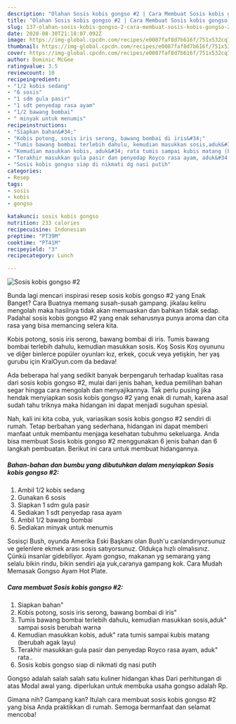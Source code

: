 ```yaml
---
description: "Olahan Sosis kobis gongso #2 | Cara Membuat Sosis kobis gongso #2 Yang Sempurna"
title: "Olahan Sosis kobis gongso #2 | Cara Membuat Sosis kobis gongso #2 Yang Sempurna"
slug: 137-olahan-sosis-kobis-gongso-2-cara-membuat-sosis-kobis-gongso-2-yang-sempurna
date: 2020-08-30T21:18:07.092Z
image: https://img-global.cpcdn.com/recipes/e0087faf8d7b616f/751x532cq70/sosis-kobis-gongso-2-foto-resep-utama.jpg
thumbnail: https://img-global.cpcdn.com/recipes/e0087faf8d7b616f/751x532cq70/sosis-kobis-gongso-2-foto-resep-utama.jpg
cover: https://img-global.cpcdn.com/recipes/e0087faf8d7b616f/751x532cq70/sosis-kobis-gongso-2-foto-resep-utama.jpg
author: Dominic McGee
ratingvalue: 3.5
reviewcount: 10
recipeingredient:
- "1/2 kobis sedang"
- "6 sosis"
- "1 sdm gula pasir"
- "1 sdt penyedap rasa ayam"
- "1/2 bawang bombai"
- " minyak untuk menumis"
recipeinstructions:
- "Siapkan bahan&#34;"
- "Kobis potong, sosis iris serong, bawang bombai di iris&#34;"
- "Tumis bawang bombai terlebih dahulu, kemudian masukkan sosis,aduk&#34; sampai sosis berubah warna"
- "Kemudian masukkan kobis, aduk&#34; rata tumis sampai kubis matang (berubah agak layu)"
- "Terakhir masukkan gula pasir dan penyedap Royco rasa ayam, aduk&#34; rata.."
- "Sosis kobis gongso siap di nikmati dg nasi putih"
categories:
- Resep
tags:
- sosis
- kobis
- gongso

katakunci: sosis kobis gongso 
nutrition: 233 calories
recipecuisine: Indonesian
preptime: "PT39M"
cooktime: "PT41M"
recipeyield: "3"
recipecategory: Lunch

---
```



![Sosis kobis gongso #2](https://img-global.cpcdn.com/recipes/e0087faf8d7b616f/751x532cq70/sosis-kobis-gongso-2-foto-resep-utama.jpg)

Bunda lagi mencari inspirasi resep sosis kobis gongso #2 yang Enak Banget? Cara Buatnya memang susah-susah gampang. jikalau keliru mengolah maka hasilnya tidak akan memuaskan dan bahkan tidak sedap. Padahal sosis kobis gongso #2 yang enak seharusnya punya aroma dan cita rasa yang bisa memancing selera kita.

Kobis potong, sosis iris serong, bawang bombai di iris. Tumis bawang bombai terlebih dahulu, kemudian masukkan sosis. Koş Sosis Koş oyununu ve diğer binlerce popüler oyunları kız, erkek, çocuk veya yetişkin, her yaş gurubu için KralOyun.com da bedava!

Ada beberapa hal yang sedikit banyak berpengaruh terhadap kualitas rasa dari sosis kobis gongso #2, mulai dari jenis bahan, kedua pemilihan bahan segar hingga cara mengolah dan menyajikannya. Tak perlu pusing jika hendak menyiapkan sosis kobis gongso #2 yang enak di rumah, karena asal sudah tahu triknya maka hidangan ini dapat menjadi suguhan spesial.


Nah, kali ini kita coba, yuk, variasikan sosis kobis gongso #2 sendiri di rumah. Tetap berbahan yang sederhana, hidangan ini dapat memberi manfaat untuk membantu menjaga kesehatan tubuhmu sekeluarga. Anda bisa membuat Sosis kobis gongso #2 menggunakan 6 jenis bahan dan 6 langkah pembuatan. Berikut ini cara untuk membuat hidangannya.

<!--inarticleads1-->

##### Bahan-bahan dan bumbu yang dibutuhkan dalam menyiapkan Sosis kobis gongso #2:

1. Ambil 1/2 kobis sedang
1. Gunakan 6 sosis
1. Siapkan 1 sdm gula pasir
1. Sediakan 1 sdt penyedap rasa ayam
1. Ambil 1/2 bawang bombai
1. Sediakan  minyak untuk menumis


Sosisçi Bush, oyunda Amerika Eski Başkanı olan Bush&#39;u canlandırıyorsunuz ve gelenlere ekmek arası sosis satıyorsunuz. Oldukça hızlı olmalısınız. Çünkü insanlar gidebiliyor. Ayam gongso, makanan yg semarang yang selalu bikin rindu, bikin sendiri aja yuk,caranya gampang kok. Cara Mudah Memasak Gongso Ayam Hot Plate. 

<!--inarticleads2-->

##### Cara membuat Sosis kobis gongso #2:

1. Siapkan bahan&#34;
1. Kobis potong, sosis iris serong, bawang bombai di iris&#34;
1. Tumis bawang bombai terlebih dahulu, kemudian masukkan sosis,aduk&#34; sampai sosis berubah warna
1. Kemudian masukkan kobis, aduk&#34; rata tumis sampai kubis matang (berubah agak layu)
1. Terakhir masukkan gula pasir dan penyedap Royco rasa ayam, aduk&#34; rata..
1. Sosis kobis gongso siap di nikmati dg nasi putih


Gongso adalah salah salah satu kuliner hidangan khas Dari perhitungan di atas Modal awal yang. diperlukan untuk membuka usaha gongso adalah Rp. 

Gimana nih? Gampang kan? Itulah cara membuat sosis kobis gongso #2 yang bisa Anda praktikkan di rumah. Semoga bermanfaat dan selamat mencoba!
